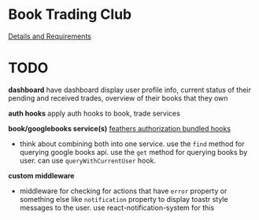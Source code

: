 # Book Trading Club
[Details and Requirements](https://www.freecodecamp.com/challenges/manage-a-book-trading-club)

# TODO
**dashboard**
have dashboard display user profile info, current status of their pending and
received trades, overview of their books that they own

**auth hooks**
apply auth hooks to book, trade services

**book/googlebooks service(s)**
[feathers authorization bundled hooks](http://docs.feathersjs.com/authorization/bundled-hooks.html#querywithcurrentuser)

- think about combining both into one service. use the `find` method for
querying google books api. use the `get` method for querying books by user.
can use `queryWithCurrentUser` hook.

**custom middleware**
- middleware for checking for actions that have `error` property or
something else like `notification` property to display toastr style messages
to the user. use react-notification-system for this
